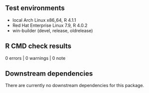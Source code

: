## Test environments
* local Arch Linux x86_64, R 4.1.1
* Red Hat Enterprise Linux 7.9, R 4.0.2
* win-builder (devel, release, oldrelease)

## R CMD check results
0 errors | 0 warnings | 0 note

## Downstream dependencies
There are currently no downstream dependencies for this package.
